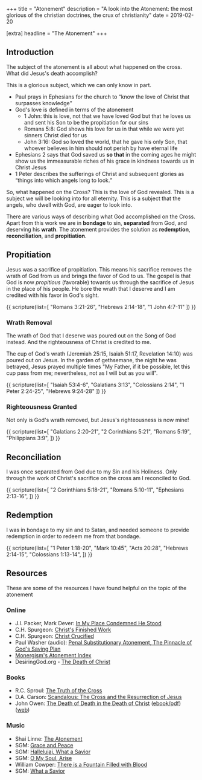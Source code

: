 +++
title = "Atonement"
description = "A look into the Atonement: the most glorious of the christian doctrines, the crux of christianity"
date = 2019-02-20

[extra]
headline = "The Atonement"
+++

## Introduction

The subject of the atonement is all about what happened on the cross. What did Jesus's death accomplish? 

This is a glorious subject, which we can only know in part.
* Paul prays in Ephesians for the church to <q>know the love of Christ that surpasses knowledge</q>
* God's love is defined in terms of the atonement
    * 1 John: this is love, not that we have loved God but that he loves us and sent his Son to be the propitiation for our sins
    * Romans 5:8: God shows his love for us in that while we were yet sinners Christ died for us
    * John 3:16: God so loved the world, that he gave his only Son, that whoever believes in him should not perish by have eternal life
* Ephesians 2 says that God saved us **so that** in the coming ages he might show us the immeasurable riches of his grace in kindness towards us in Christ Jesus
* 1 Peter describes the sufferings of Christ and subsequent glories as <q>things into which angels long to look.</q>


So, what happened on the Cross? This is the love of God revealed. This is a subject we will be looking into for all eternity. This is a subject that the angels, who dwell with God, are eager to look into.

There are various ways of describing what God accomplished on the Cross. Apart from this work we are in **bondage** to sin, **separated** from God, and deserving his **wrath**. The atonement provides the solution as **redemption**, **reconciliation**, and **propitiation**.

## Propitiation

Jesus was a sacrifice of propitiation. This means his sacrifice removes the wrath of God from us and brings the favor of God to us. The gospel is that God is now _propitious_ (favorable) towards us through the sacrifice of Jesus in the place of his people. He bore the wrath that I deserve and I am credited with his favor in God's sight.

{{ scripture(list=[
  "Romans 3:21-26",
  "Hebrews 2:14-18",
  "1 John 4:7-11"
  ]) }}

### Wrath Removal

The wrath of God that I deserve was poured out on the Song of God instead. And the righteousness of Christ is credited to me.

The cup of God's wrath (Jeremiah 25:15, Isaiah 51:17, Revelation 14:10) was poured out on Jesus. In the garden of gethsemane, the night he was betrayed, Jesus prayed multiple times "My Father, if it be possible, let this cup pass from me; nevertheless, not as I will but as you will".

{{ scripture(list=[
  "Isaiah 53:4-6",
  "Galatians 3:13",
  "Colossians 2:14",
  "1 Peter 2:24-25",
  "Hebrews 9:24-28"
  ]) }}

### Righteousness Granted

Not only is God's wrath removed, but Jesus's righteousness is now mine!

{{ scripture(list=[
  "Galatians 2:20-21",
  "2 Corinthians 5:21",
  "Romans 5:19",
  "Philippians 3:9",
  ]) }}

## Reconciliation

I was once separated from God due to my Sin and his Holiness. Only through the work of Christ's sacrifice on the cross am I reconciled to God.

{{ scripture(list=[
      "2 Corinthians 5:18-21",
      "Romans 5:10-11",
      "Ephesians 2:13-16",
  ]) }}

## Redemption

I was in bondage to my sin and to Satan, and needed someone to provide redemption in order to redeem me from that bondage.

{{ scripture(list=[
  "1 Peter 1:18-20",
  "Mark 10:45",
  "Acts 20:28",
  "Hebrews 2:14-15",
  "Colossians 1:13-14",
  ]) }}
 
## Resources

These are some of the resources I have found helpful on the topic of the atonement

### Online

* J.I. Packer, Mark Dever: [In My Place Condemned He Stood](https://www.wtsbooks.com/products/in-my-place-condemned-he-stood-j-i-mark-dever-packer-9781433502002?variant=9747692847151)
* C.H. Spurgeon: [Christ's Finished Work](https://www.spurgeon.org/resource-library/sermons/christs-finished-work)
* C.H. Spurgeon: [Christ Crucified](http://www.spurgeongems.org/vols46-48/chs2673.pdf)
* Paul Washer (audio): [Penal Substitutionary Atonement, The Pinnacle of God's Saving Plan](https://www.sermonaudio.com/sermoninfo.asp?SID=12019115526004)
* [Monergism's Atonement Index](https://www.monergism.com/topics/atonement)
* DesiringGod.org - [The Death of Christ](https://www.desiringgod.org/topics/the-death-of-christ/messages?sort=oldest)

### Books

* R.C. Sproul: [The Truth of the Cross](https://www.wtsbooks.com/products/the-truth-of-the-cross-r-c-sproul-9781567690873)
* D.A. Carson: [Scandalous: The Cross and the Resurrection of Jesus](https://www.wtsbooks.com/products/scandalous-d-a-carson-9781433511257?variant=9747855540271)
* John Owen: [The Death of Death in the Death of Christ](https://www.wtsbooks.com/products/death-death-death-christ-john-owen-9781781919064?variant=9796377575471) ([ebook/pdf](https://www.monergism.com/death-death-death-christ-ebook)) ([web](http://www.monergism.com/thethreshold/sdg/owen_death_index.htm))

### Music

* Shai Linne: [The Atonement](https://open.spotify.com/album/5f1Wt873Rlq3UkK5eP0zp7?si=WsU6VcLBQ2OTz91SemWRnA)
* SGM: [Grace and Peace](https://sovereigngracemusic.org/music/songs/grace-and-peace/)
* SGM: [Hallelujaj, What a Savior](https://sovereigngracemusic.org/music/songs/hallelujah-what-a-savior/)
* SGM: [O My Soul, Arise](https://sovereigngracemusic.org/music/songs/o-my-soul-arise/)
* William Cowper: [There is a Fountain Filled with Blood](https://sovereigngracemusic.org/music/songs/there-is-a-fountain-filled-with-blood/)
* SGM: [What a Savior](https://sovereigngracemusic.org/music/songs/what-a-savior/)
